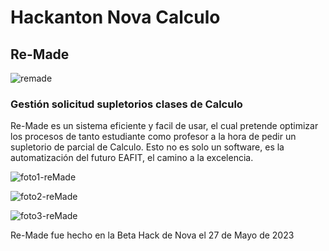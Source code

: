  # Hackanton Nova Calculo
 ## Re-Made ##
 ![remade](https://github.com/gotaluism/HackantonNova-Calculo/assets/76192117/66aee991-f09b-47b1-9878-eea2b6d9f6f9)

<h3>Gestión solicitud supletorios clases de Calculo</h3>

 Re-Made es un sistema eficiente y facil de usar, el cual pretende optimizar los procesos de tanto estudiante como profesor a la hora de
 pedir un supletorio de parcial de Calculo. Esto no es solo un software, es la automatización del futuro EAFIT, el camino a la excelencia.
 
 ![foto1-reMade](https://github.com/gotaluism/HackantonNova-Calculo/assets/76192117/f2076025-9147-499f-9c99-b4031f8254fd)

 ![foto2-reMade](https://github.com/gotaluism/HackantonNova-Calculo/assets/76192117/0d20e011-1e60-49a0-937e-a2e173e4a1bc)

 ![foto3-reMade](https://github.com/gotaluism/HackantonNova-Calculo/assets/76192117/ff4547b7-0faa-494a-a74b-4a07a53f5199)

Re-Made fue hecho en la Beta Hack de Nova el 27 de Mayo de 2023
